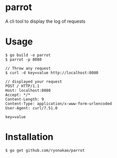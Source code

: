 # parrot
A cli tool to display the log of requests

# Usage

```
$ go build -o parrot
$ parrot -p 8080

// Throw any request
$ curl -d key=value http://localhost:8080

// displayed your request
POST / HTTP/1.1
Host: localhost:8080
Accept: */*
Content-Length: 9
Content-Type: application/x-www-form-urlencoded
User-Agent: curl/7.51.0

key=value
```

# Installation

```
$ go get github.com/ryonakao/parrot
```
